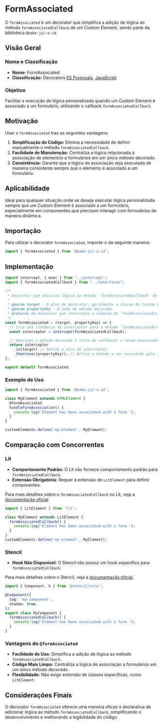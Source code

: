 # FormAssociated

O `formAssociated` é um decorator que simplifica a adição de lógica ao método `formAssociatedCallback` de um Custom Element, sendo parte da biblioteca `@bake-js/-o-id`.

## Visão Geral

### Nome e Classificação

- **Nome:** FormAssociated
- **Classificação:** Decorators [ES Proposals](https://www.proposals.es/proposals/Decorators), [JavaScript](https://developer.mozilla.org/en-US/docs/Web/JavaScript/Reference/Classes)

### Objetivo

Facilitar a execução de lógica personalizada quando um Custom Element é associado a um formulário, utilizando o callback `formAssociatedCallback`.

## Motivação

Usar o `formAssociated` traz as seguintes vantagens:

1. **Simplificação do Código:** Elimina a necessidade de definir manualmente o método `formAssociatedCallback`.
2. **Facilidade de Manutenção:** Centraliza a lógica relacionada à associação de elementos a formulários em um único método decorado.
3. **Consistência:** Garante que a lógica de associação seja executada de maneira consistente sempre que o elemento é associado a um formulário.

## Aplicabilidade

Ideal para qualquer situação onde se deseja executar lógica personalizada sempre que um Custom Element é associado a um formulário, especialmente em componentes que precisam interagir com formulários de maneira dinâmica.

## Importação

Para utilizar o decorator `formAssociated`, importe-o da seguinte maneira:

```javascript
import { formAssociated } from '@bake-js/-o-id';
```

## Implementação

```javascript
import intercept, { exec } from "../intercept";
import { formAssociatedCallback } from "../interfaces";

/**
 * Decorator que adiciona lógica ao método `formAssociatedCallback` de um Custom Element.
 *
 * @param target - O alvo do decorator, geralmente a classe do Custom Element.
 * @param propertyKey - O nome do método decorado.
 * @returns Um decorator que intercepta a chamada do `formAssociatedCallback`.
 */
const formAssociated = (target, propertyKey) => {
  // Cria uma instância do interceptor para o método `formAssociatedCallback`.
  const interceptor = intercept(formAssociatedCallback);

  // Adiciona o método decorado à lista de callbacks a serem executados.
  return interceptor
    .in(target) // Define o alvo do interceptor.
    .then(exec(propertyKey)); // Define o método a ser executado pelo interceptor.
};

export default formAssociated;
```

### Exemplo de Uso

```javascript
import { formAssociated } from '@bake-js/-o-id';

class MyElement extends HTMLElement {
  @formAssociated
  handleFormAssociation() {
    console.log('Element has been associated with a form.');
  }
}

customElements.define('my-element', MyElement);
```

## Comparação com Concorrentes

### Lit

- **Comportamento Padrão:** O Lit não fornece comportamento padrão para `formAssociatedCallback`.
- **Extensão Obrigatória:** Requer a extensão de `LitElement` para definir componentes.

Para mais detalhes sobre o `formAssociatedCallback` no Lit, veja a [documentação oficial](https://lit.dev/docs/components/forms/).

```javascript
import { LitElement } from 'lit';

class MyElement extends LitElement {
  formAssociatedCallback() {
    console.log('Element has been associated with a form.');
  }
}
customElements.define('my-element', MyElement);
```

### Stencil

- **Hook Não Disponível:** O Stencil não possui um hook específico para `formAssociatedCallback`.

Para mais detalhes sobre o Stencil, veja a [documentação oficial](https://stenciljs.com/docs/forms).

```typescript
import { Component, h } from '@stencil/core';

@Component({
  tag: 'my-component',
  shadow: true,
})
export class MyComponent {
  formAssociatedCallback() {
    console.log('Element has been associated with a form.');
  }
}
```

### Vantagens do `@formAssociated`

- **Facilidade de Uso:** Simplifica a adição de lógica ao método `formAssociatedCallback`.
- **Código Mais Limpo:** Centraliza a lógica de associação a formulários em um único método decorado.
- **Flexibilidade:** Não exige extensão de classes específicas, como `LitElement`.

## Considerações Finais

O decorator `formAssociated` oferece uma maneira eficaz e declarativa de adicionar lógica ao método `formAssociatedCallback`, simplificando o desenvolvimento e melhorando a legibilidade do código.
